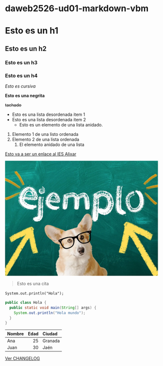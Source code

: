 # daweb2526-ud01-markdown-vbm

# Esto es un h1

## Esto es un h2

### Esto es un h3

### Esto es un h4

*Esto es cursiva*

**Esto es una negrita**

~~tachado~~

- Esto es una lista desordenada item 1
- Esto es una lista desordenada item 2
  - Esto es un elemento de una lista anidado.

1. Elemento 1 de una listo ordenada
2. Elemento 2 de una lista ordenada
   1. El elemento anidado de una lista

[Esto va a ser un enlace al IES Alixar](https://sites.google.com/g.educaand.es/web-iesalixar-org)

![Esto es una imagen](imagen/imagen.webp)

> Esto es una cita 

`System.out.println("Hola");`

```java
public class Hola {
  public static void main(String[] args) {
    System.out.println("Hola mundo");
  }
}
```

| Nombre | Edad | Ciudad   |
|:-------|----:|:----------|
| Ana    |  25 | Granada   |
| Juan   |  30 | Jaén      |

[Ver CHANGELOG](CHANGELOG.md)
